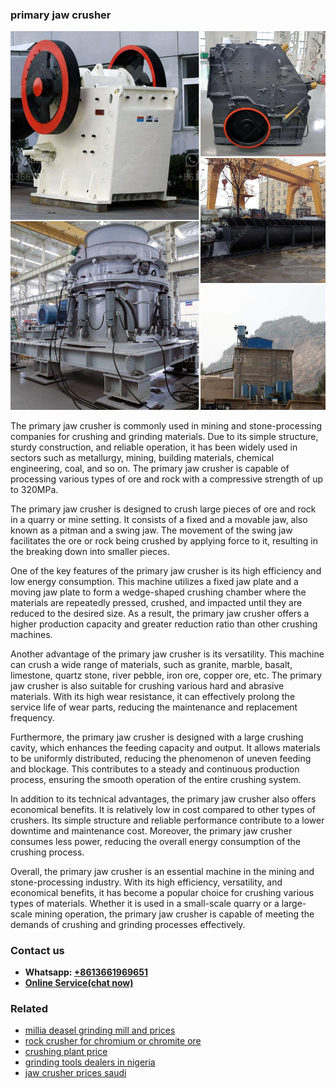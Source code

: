 <h3>primary jaw crusher</h3><img src='1708408459.jpg' alt=''><p>The primary jaw crusher is commonly used in mining and stone-processing companies for crushing and grinding materials. Due to its simple structure, sturdy construction, and reliable operation, it has been widely used in sectors such as metallurgy, mining, building materials, chemical engineering, coal, and so on. The primary jaw crusher is capable of processing various types of ore and rock with a compressive strength of up to 320MPa.</p><p>The primary jaw crusher is designed to crush large pieces of ore and rock in a quarry or mine setting. It consists of a fixed and a movable jaw, also known as a pitman and a swing jaw. The movement of the swing jaw facilitates the ore or rock being crushed by applying force to it, resulting in the breaking down into smaller pieces.</p><p>One of the key features of the primary jaw crusher is its high efficiency and low energy consumption. This machine utilizes a fixed jaw plate and a moving jaw plate to form a wedge-shaped crushing chamber where the materials are repeatedly pressed, crushed, and impacted until they are reduced to the desired size. As a result, the primary jaw crusher offers a higher production capacity and greater reduction ratio than other crushing machines.</p><p>Another advantage of the primary jaw crusher is its versatility. This machine can crush a wide range of materials, such as granite, marble, basalt, limestone, quartz stone, river pebble, iron ore, copper ore, etc. The primary jaw crusher is also suitable for crushing various hard and abrasive materials. With its high wear resistance, it can effectively prolong the service life of wear parts, reducing the maintenance and replacement frequency.</p><p>Furthermore, the primary jaw crusher is designed with a large crushing cavity, which enhances the feeding capacity and output. It allows materials to be uniformly distributed, reducing the phenomenon of uneven feeding and blockage. This contributes to a steady and continuous production process, ensuring the smooth operation of the entire crushing system.</p><p>In addition to its technical advantages, the primary jaw crusher also offers economical benefits. It is relatively low in cost compared to other types of crushers. Its simple structure and reliable performance contribute to a lower downtime and maintenance cost. Moreover, the primary jaw crusher consumes less power, reducing the overall energy consumption of the crushing process.</p><p>Overall, the primary jaw crusher is an essential machine in the mining and stone-processing industry. With its high efficiency, versatility, and economical benefits, it has become a popular choice for crushing various types of materials. Whether it is used in a small-scale quarry or a large-scale mining operation, the primary jaw crusher is capable of meeting the demands of crushing and grinding processes effectively.</p><h3>Contact us</h3><ul><li><strong>Whatsapp:&nbsp;<a href="https://wa.me/8613661969651">+8613661969651</a></strong></li><li><a href="https://swt.shibang-china.com/?git&amp;zhl&amp;primary jaw crusher"><strong>Online Service(chat now)</strong></a></li></ul><h3>Related</h3><ul><li><a href='millia deasel grinding mill and prices.md'>millia deasel grinding mill and prices</a></li><li><a href='rock crusher for chromium or chromite ore.md'>rock crusher for chromium or chromite ore</a></li><li><a href='crushing plant price.md'>crushing plant price</a></li><li><a href='grinding tools dealers in nigeria.md'>grinding tools dealers in nigeria</a></li><li><a href='jaw crusher prices saudi.md'>jaw crusher prices saudi</a></li></ul>